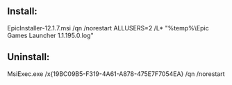 ## Install:
EpicInstaller-12.1.7.msi /qn /norestart ALLUSERS=2 /L* "%temp%\Epic Games Launcher 1.1.195.0.log"

## Uninstall:
MsiExec.exe /x{19BC09B5-F319-4A61-A878-475E7F7054EA} /qn /norestart

